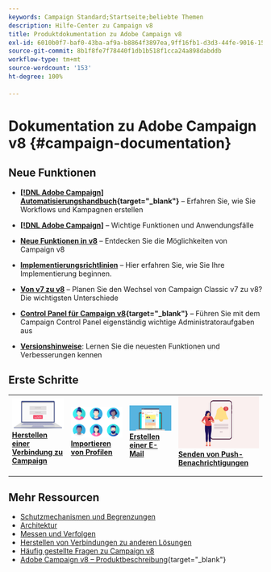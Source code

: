 ```yaml
---
keywords: Campaign Standard;Startseite;beliebte Themen
description: Hilfe-Center zu Campaign v8
title: Produktdokumentation zu Adobe Campaign v8
exl-id: 6010b0f7-baf0-43ba-af9a-b8864f3897ea,9ff16fb1-d3d3-44fe-9016-15abffdbc74e
source-git-commit: 8b1f8fe7f78440f1db1b518f1cca24a898dabddb
workflow-type: tm+mt
source-wordcount: '153'
ht-degree: 100%

---
```


# Dokumentation zu Adobe Campaign v8 {#campaign-documentation}

<!--![](assets/banner-documentationv8.png) -->

## Neue Funktionen

* **[[!DNL Adobe Campaign] Automatisierungshandbuch](https://experienceleague.adobe.com/docs/campaign/automation/home.html?lang=de){target="_blank"}** – Erfahren Sie, wie Sie Workflows und Kampagnen erstellen

* **[ [!DNL Adobe Campaign]](start/get-started.md)** – Wichtige Funktionen und Anwendungsfälle

* **[Neue Funktionen in v8](start/whats-new.md)** – Entdecken Sie die Möglichkeiten von Campaign v8

* **[Implementierungsrichtlinien](start/implement.md)** – Hier erfahren Sie, wie Sie Ihre Implementierung beginnen.

* **[Von v7 zu v8](start/v7-to-v8.md)** – Planen Sie den Wechsel von Campaign Classic v7 zu v8? Die wichtigsten Unterschiede

* **[Control Panel für Campaign v8](https://experienceleague.adobe.com/docs/control-panel/using/discover-control-panel/key-features.html?lang=de){target="_blank"}** – Führen Sie mit dem Campaign Control Panel eigenständig wichtige Administratoraufgaben aus

* **[Versionshinweise](start/release-notes.md)**: Lernen Sie die neuesten Funktionen und Verbesserungen kennen


## Erste Schritte


<table style="table-layout:fixed"><tr style="border: 0;">
<td>
<a href="start/connect.md">
<img alt="Herstellen einer Verbindung zu Campaign v8" src="start/assets/do-not-localize/login.jpeg">
</a>
<div><a href="start/connect.md"><strong>Herstellen einer Verbindung zu Campaign</strong>
</div>
<p>
</td>
<td>
<a href="start/import.md">
<img alt="Importieren von Profilen" src="start/assets/do-not-localize/profiles.jpeg">
</a>
<div>
<a href="start/import.md"><strong>Importieren von Profilen</strong></a>
</div>
<p>
</td>
<td>
<a href="start/create-message.md">
<img alt="Erstellen einer E-Mail" src="start/assets/do-not-localize/email-design.jpeg">
</a>
<div>
<a href="start/create-message.md"><strong>Erstellen einer E-Mail</strong></a>
</div>
<p></td>
<td>
<a href="send/push.md">
<img alt="Senden von Push-Benachrichtigungen" src="start/assets/do-not-localize/push-send.jpeg">
</a>
<div>
<a href="send/push.md"><strong>Senden von Push-Benachrichtigungen</strong></a>
</div>
<p>
</td>
</tr></table>


## Mehr Ressourcen

* [Schutzmechanismen und Begrenzungen](start/ac-guardrails.md)
* [Architektur](architecture/architecture.md)
* [Messen und Verfolgen](reporting/gs-reporting.md)
* [Herstellen von Verbindungen zu anderen Lösungen](connect/integration.md)
* [Häufig gestellte Fragen zu Campaign v8](start/campaign-faq.md)
* [Adobe Campaign v8 – Produktbeschreibung](https://helpx.adobe.com/de/legal/product-descriptions/adobe-campaign-managed-cloud-services.html){target="_blank"}
